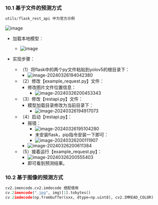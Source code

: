 ### 10.1 基于文件的预测方式

```python
utils/flask_rest_api 中为官方示例
```

![image](https://github.com/CoderSuHang/TensorRT-Learning-Note/assets/104765251/a7fb8b36-6ac5-4c46-89b3-56291bb20ff1)


* 加载本地模型：
  * ![image](https://github.com/CoderSuHang/TensorRT-Learning-Note/assets/104765251/c1a1e7db-66ad-4407-92e4-d6c467fc1905)

* 实现步骤：
  * （1）将flask中的两个py文件粘贴到yolov5的根目录下：
    * ![image-20240326194042380](C:\Users\10482\AppData\Roaming\Typora\typora-user-images\image-20240326194042380.png)
  * （2）修改【example_request.py】文件：
    * 修改图片文件位置信息：
      * ![image-20240326200453343](C:\Users\10482\AppData\Roaming\Typora\typora-user-images\image-20240326200453343.png)
  * （3）修改【restapi.py】文件：
    * 模型加载目录修改为当前目录下：
      * ![image-20240326194917073](C:\Users\10482\AppData\Roaming\Typora\typora-user-images\image-20240326194917073.png)
  * （4）启动【restapi.py】：
    * 报错：
      * ![image-20240326195104280](C:\Users\10482\AppData\Roaming\Typora\typora-user-images\image-20240326195104280.png)
      * 未安装flask，pip指令安装一下即可：
      * ![image-20240326200111907](C:\Users\10482\AppData\Roaming\Typora\typora-user-images\image-20240326200111907.png)
    * ![image-20240326200611384](C:\Users\10482\AppData\Roaming\Typora\typora-user-images\image-20240326200611384.png)
  * （5）接着运行【example_request.py】：
    * ![image-20240326200555403](C:\Users\10482\AppData\Roaming\Typora\typora-user-images\image-20240326200555403.png)
    * 即可看到预测结果。

### 10.2 基于图像的预测方式

```python
cv2.imencode.cv2.imdecode 搭配使用
cv.2imencode(".jpg", img)[1].tobytes()
cv.2imdecode(np.frombuffer(xxx, dtype=np.uint8), cv2.IMREAD_COLOR)
```

